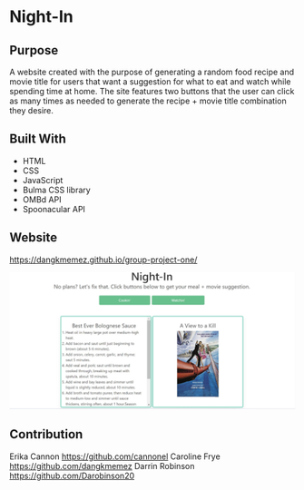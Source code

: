 # Night-In

## Purpose

A website created with the purpose of generating a random food recipe and movie title for users that want a suggestion for what to eat and watch while spending time at home. The site features two buttons that the user can click as many times as needed to generate the recipe + movie title combination they desire.

## Built With

- HTML
- CSS
- JavaScript
- Bulma CSS library
- OMBd API
- Spoonacular API

## Website
https://dangkmemez.github.io/group-project-one/

<img src=".\assets\screenshot_of_site.jpg"></img>

## Contribution

Erika Cannon
https://github.com/cannonel
Caroline Frye
https://github.com/dangkmemez
Darrin Robinson
https://github.com/Darobinson20
